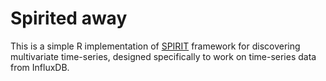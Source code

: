 # Spirited away

This is a simple R implementation of [SPIRIT](https://bitquill.net/pdf/spirit_vldb05.pdf) framework for discovering multivariate time-series, designed specifically to work on time-series data from InfluxDB.
